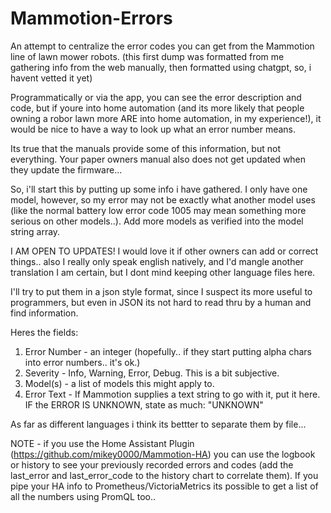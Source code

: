 # Mammotion-Errors
An attempt to centralize the error codes you can get from the Mammotion line of lawn mower robots. (this first dump was formatted from me gathering info from the web manually, then formatted using chatgpt, so, i havent vetted it yet)

Programmatically or via the app, you can see the error description and code, but if youre into home automation (and its more likely that people owning a robor lawn more ARE into home automation, in my experience!), it would be nice to have a way to look up what an error number means.  

Its true that the manuals provide some of this information, but not everything. Your paper owners manual also does not get updated when they update the firmware... 

So, i'll start this by putting up some info i have gathered. I only have one model, however, so my error may not be exactly what another model uses (like the normal battery low error code 1005 may mean something more serious on other models..). Add more models as verified into the model string array.

I AM OPEN TO UPDATES!  I would love it if other owners can add or correct things.. also I really only speak english natively, and I'd mangle another translation I am certain, but I dont mind keeping other language files here.

I'll try to put them in a json style format, since I suspect its more useful to programmers, but even in JSON its not hard to read thru by a human and find information. 

Heres the fields:
1. Error Number - an integer (hopefully.. if they start putting alpha chars into error numbers.. it's ok.)
2. Severity - Info, Warning, Error, Debug. This is a bit subjective.
3. Model(s) - a list of models this might apply to.
4. Error Text - If Mammotion supplies a text string to go with it, put it here. IF the ERROR IS UNKNOWN, state as much: "UNKNOWN"

As far as different languages i think its bettter to separate them by file... 

NOTE - if you use the Home Assistant Plugin (https://github.com/mikey0000/Mammotion-HA) you can use the logbook or history to see your previously recorded errors and codes (add the last_error and last_error_code to the history chart to correlate them). If you pipe your HA info to Prometheus/VictoriaMetrics its possible to get a list of all the numbers using PromQL too..
